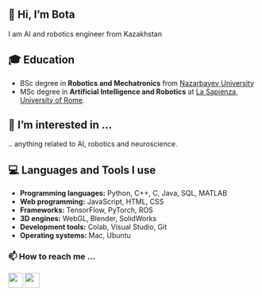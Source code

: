 ## 👋 Hi, I’m Bota
I am AI and robotics engineer from Kazakhstan

## 🎓 Education
- BSc degree in **Robotics and Mechatronics**  from [Nazarbayev University](https://nu.edu.kz/)
- MSc degree in **Artificial Intelligence and Robotics** at [La Sapienza, University of Rome](https://www.uniroma1.it/it/pagina-strutturale/home).


## 👀 I’m interested in ...
.. anything related to AI, robotics and neuroscience.


## 💻 Languages and Tools I use
- **Programming languages:** Python, C++, C, Java, SQL, MATLAB
- **Web programming:** JavaScript, HTML, CSS 
- **Frameworks:** TensorFlow, PyTorch, ROS
- **3D engines:** WebGL, Blender, SolidWorks
- **Development tools:** Colab, Visual Studio, Git
- **Operating systems:** Mac, Ubuntu


### 📫 How to reach me ...
[<img align="left"  width="30px" src="https://cdn-icons-png.flaticon.com/512/174/174857.png" />][linkedin]
[<img align="left"  width="30px" src="https://cdn-icons-png.flaticon.com/512/281/281769.png" />][gmail]




[telegram]: https://t.me/botastark
[linkedin]: https://www.linkedin.com/in/botad/
[gmail]: mailto:bota.duisenbay@gmail.com
